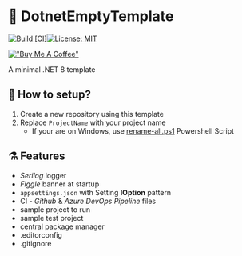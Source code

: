 # 📝 DotnetEmptyTemplate

[![Build [CI]](https://github.com/jurczewski/DotnetEmptyTemplate/actions/workflows/build.yaml/badge.svg)](https://github.com/jurczewski/DotnetEmptyTemplate/actions/workflows/build.yaml)[![License: MIT](https://img.shields.io/badge/License-MIT-blue.svg)](https://opensource.org/licenses/MIT)

[!["Buy Me A Coffee"](https://www.buymeacoffee.com/assets/img/custom_images/orange_img.png)](https://www.buymeacoffee.com/jurczewski)

A minimal .NET 8 template

## 🔧 How to setup?

1. Create a new repository using this template
2. Replace `ProjectName` with your project name
    - If your are on Windows, use [rename-all.ps1](./rename-all.ps1) Powershell Script

## ⚗️ Features

- _Serilog_ logger
- _Figgle_ banner at startup
- `appsettings.json` with Setting __IOption__ pattern
- CI - _Github_ & _Azure DevOps Pipeline_ files
- sample project to run
- sample test project
- central package manager
- .editorconfig
- .gitignore
